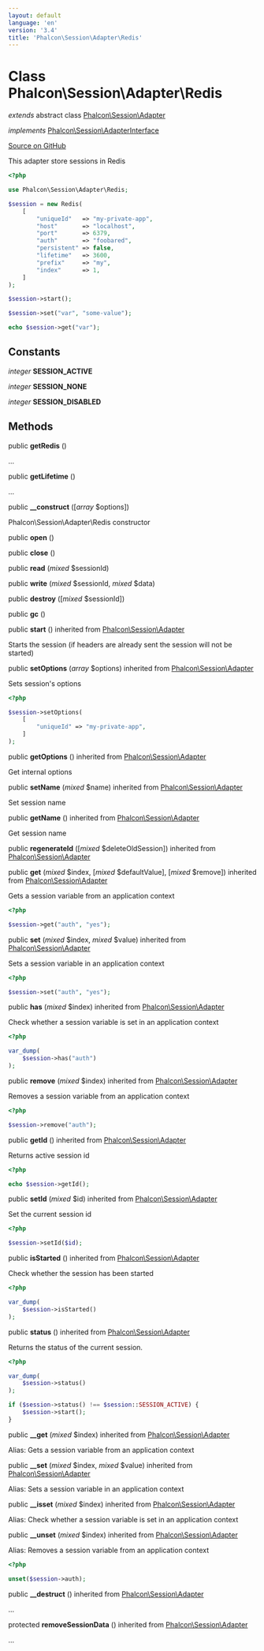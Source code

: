 ```yaml
---
layout: default
language: 'en'
version: '3.4'
title: 'Phalcon\Session\Adapter\Redis'
---
```

# Class **Phalcon\Session\Adapter\Redis**

*extends* abstract class [Phalcon\Session\Adapter](/3.4/en/api/Phalcon_Session_Adapter)

*implements* [Phalcon\Session\AdapterInterface](/3.4/en/api/Phalcon_Session_AdapterInterface)

<a href="https://github.com/phalcon/cphalcon/tree/v3.4.0/phalcon/session/adapter/redis.zep" class="btn btn-default btn-sm">Source on GitHub</a>

This adapter store sessions in Redis

```php
<?php

use Phalcon\Session\Adapter\Redis;

$session = new Redis(
    [
        "uniqueId"   => "my-private-app",
        "host"       => "localhost",
        "port"       => 6379,
        "auth"       => "foobared",
        "persistent" => false,
        "lifetime"   => 3600,
        "prefix"     => "my",
        "index"      => 1,
    ]
);

$session->start();

$session->set("var", "some-value");

echo $session->get("var");

```


## Constants
*integer* **SESSION_ACTIVE**

*integer* **SESSION_NONE**

*integer* **SESSION_DISABLED**

## Methods
public  **getRedis** ()

...


public  **getLifetime** ()

...


public  **__construct** ([*array* $options])

Phalcon\Session\Adapter\Redis constructor



public  **open** ()





public  **close** ()





public  **read** (*mixed* $sessionId)





public  **write** (*mixed* $sessionId, *mixed* $data)





public  **destroy** ([*mixed* $sessionId])





public  **gc** ()





public  **start** () inherited from [Phalcon\Session\Adapter](/3.4/en/api/Phalcon_Session_Adapter)

Starts the session (if headers are already sent the session will not be started)



public  **setOptions** (*array* $options) inherited from [Phalcon\Session\Adapter](/3.4/en/api/Phalcon_Session_Adapter)

Sets session's options

```php
<?php

$session->setOptions(
    [
        "uniqueId" => "my-private-app",
    ]
);

```



public  **getOptions** () inherited from [Phalcon\Session\Adapter](/3.4/en/api/Phalcon_Session_Adapter)

Get internal options



public  **setName** (*mixed* $name) inherited from [Phalcon\Session\Adapter](/3.4/en/api/Phalcon_Session_Adapter)

Set session name



public  **getName** () inherited from [Phalcon\Session\Adapter](/3.4/en/api/Phalcon_Session_Adapter)

Get session name



public  **regenerateId** ([*mixed* $deleteOldSession]) inherited from [Phalcon\Session\Adapter](/3.4/en/api/Phalcon_Session_Adapter)





public  **get** (*mixed* $index, [*mixed* $defaultValue], [*mixed* $remove]) inherited from [Phalcon\Session\Adapter](/3.4/en/api/Phalcon_Session_Adapter)

Gets a session variable from an application context

```php
<?php

$session->get("auth", "yes");

```



public  **set** (*mixed* $index, *mixed* $value) inherited from [Phalcon\Session\Adapter](/3.4/en/api/Phalcon_Session_Adapter)

Sets a session variable in an application context

```php
<?php

$session->set("auth", "yes");

```



public  **has** (*mixed* $index) inherited from [Phalcon\Session\Adapter](/3.4/en/api/Phalcon_Session_Adapter)

Check whether a session variable is set in an application context

```php
<?php

var_dump(
    $session->has("auth")
);

```



public  **remove** (*mixed* $index) inherited from [Phalcon\Session\Adapter](/3.4/en/api/Phalcon_Session_Adapter)

Removes a session variable from an application context

```php
<?php

$session->remove("auth");

```



public  **getId** () inherited from [Phalcon\Session\Adapter](/3.4/en/api/Phalcon_Session_Adapter)

Returns active session id

```php
<?php

echo $session->getId();

```



public  **setId** (*mixed* $id) inherited from [Phalcon\Session\Adapter](/3.4/en/api/Phalcon_Session_Adapter)

Set the current session id

```php
<?php

$session->setId($id);

```



public  **isStarted** () inherited from [Phalcon\Session\Adapter](/3.4/en/api/Phalcon_Session_Adapter)

Check whether the session has been started

```php
<?php

var_dump(
    $session->isStarted()
);

```



public  **status** () inherited from [Phalcon\Session\Adapter](/3.4/en/api/Phalcon_Session_Adapter)

Returns the status of the current session.

```php
<?php

var_dump(
    $session->status()
);

if ($session->status() !== $session::SESSION_ACTIVE) {
    $session->start();
}

```



public  **__get** (*mixed* $index) inherited from [Phalcon\Session\Adapter](/3.4/en/api/Phalcon_Session_Adapter)

Alias: Gets a session variable from an application context



public  **__set** (*mixed* $index, *mixed* $value) inherited from [Phalcon\Session\Adapter](/3.4/en/api/Phalcon_Session_Adapter)

Alias: Sets a session variable in an application context



public  **__isset** (*mixed* $index) inherited from [Phalcon\Session\Adapter](/3.4/en/api/Phalcon_Session_Adapter)

Alias: Check whether a session variable is set in an application context



public  **__unset** (*mixed* $index) inherited from [Phalcon\Session\Adapter](/3.4/en/api/Phalcon_Session_Adapter)

Alias: Removes a session variable from an application context

```php
<?php

unset($session->auth);

```



public  **__destruct** () inherited from [Phalcon\Session\Adapter](/3.4/en/api/Phalcon_Session_Adapter)

...


protected  **removeSessionData** () inherited from [Phalcon\Session\Adapter](/3.4/en/api/Phalcon_Session_Adapter)

...


